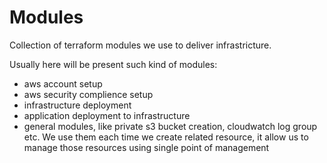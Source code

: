 # Modules

Collection of terraform modules we use to deliver infrastricture.

Usually here will be present such kind of modules:

* aws account setup
* aws security complience setup
* infrastructure deployment
* application deployment to infrastructure
* general modules, like private s3 bucket creation, cloudwatch log group etc. We use them each time we create related resource, it allow us to manage those resources using single point of management
